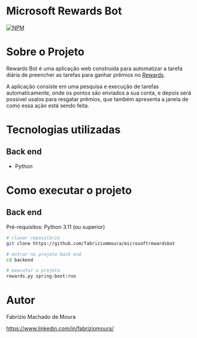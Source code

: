 # Microsoft Rewards Bot
[![NPM](https://img.shields.io/npm/l/react)](https://github.com/fabriziommoura/microsoftrewardsbot/blob/main/LICENSE) 

# Sobre o Projeto

Rewards Bot é uma aplicação web construída para automatizar a tarefa diária de preencher as tarefas para ganhar prêmios no [Rewards]((https://rewards.bing.com)").

A aplicação consiste em uma pesquisa e execução de tarefas automaticamente, onde os pontos são enviados a sua conta, e depois será possivel usalos para resgatar prêmios, que também apresenta a janela de como essa ação está sendo feita.

#

# Tecnologias utilizadas
## Back end
- Python

# Como executar o projeto

## Back end
Pré-requisitos: Python 3.11 (ou superior)
```bash
# clonar repositório
git clone https://github.com/fabriziommoura/microsoftrewardsbot

# entrar no projeto back end
cd backend

# executar o projeto
rewards.py spring-boot:run
```


# Autor

Fabrízio Machado de Moura

https://www.linkedin.com/in/fabriziomoura/
